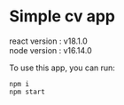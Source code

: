 # Simple cv app

react version : v18.1.0\
node version : v16.14.0

To use this app, you can run:

```
npm i
npm start
```
